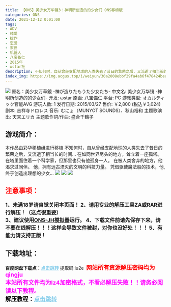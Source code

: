 ```yaml
---
title: 【ONS】美少女万华镜3：神明所创造的的少女们 ONS移植版
categories: ONS
date: 2021-12-12 0:01:00
tags:
- ADV
- 纯爱
- 拔作
- 恋爱
- 末世
- 机器人
- 八宝备仁
- 2015年
- ωstar社
description: 不知何时，自从曾经支配地球的人类失去了昔日的繁荣之后，又流逝了相当长的时间...在如同世界尽头的地方，耸立着一座孤塔。在塔里面住着一个科学家，但那里也只有他孤身一人。在被人类舍弃的地方，他渴求过同伴。他，拥有远古湮灭的文明的科技力量。凭借驱使魔法般的技术，他,终于创造出理想的少女。
index_img: https://img.acgus.top/i/weiyun/30a2008ebbf29fa4ab6f478424bea91d175e2ad0a7052920a6817dc8377f64154cd4df369b180f06f5b2e68d793cbdb0.webp
---
```

![](https://img.acgus.top/i/weiyun/30a2008ebbf29fa4ab6f478424bea91d175e2ad0a7052920a6817dc8377f64154cd4df369b180f06f5b2e68d793cbdb0.webp)
原名：美少女万華鏡 -神が造りたもうた少女たち-
中文名: 美少女万华镜 -神明所创造的的少女们-
开发: ωstar
原画: 八宝備仁
平台: PC
游戏类型: オカルティック官能AVG
游玩人数: 1
发行日期: 2015/03/27
售价: ￥2,800 (税込￥3,024)
剧本: 吉祥寺ドロレス
音乐: むにょ（MUNYOT SOUNDS）、秋山裕和
主题歌演出: 天宮エリカ
主题歌作詞/作曲: 盛合千鶴子

## 游戏简介：
本作品由彩华移植组进行移植
不知何时，自从曾经支配地球的人类失去了昔日的繁荣之后，又流逝了相当长的时间…
在如同世界尽头的地方，耸立着一座孤塔。在塔里面住着一个科学家，但那里也只有他孤身一人。
在被人类舍弃的地方，他渴求过同伴。
他，拥有远古湮灭的文明的科技力量。
凭借驱使魔法般的技术，他,终于创造出理想的少女…
![](https://img.acgus.top/i/weiyun/30a2008ebbf29fa4ab6f478424bea91d175e2ad0a7052920a6817dc8377f64154cd4df369b180f06f5b2e68d793cbdb0.webp)
![](https://tva3.sinaimg.cn/large/006yt1Omgy1gg3d40ko4vj30yz0jmx6p.webp)
![](https://tva2.sinaimg.cn/large/006yt1Omgy1fiigpxx4yjj30sg0gn1kx.webp)





## <font color=#FF0000 >注意事项：</font>
<font size=3><b>1、未满18岁请自觉关闭本页面！
2、请用专业的解压工具ZA或RAR进行解压！（这点很重要）           
3、建议使用[ONS-JH模拟器](https://wwi.lanzoui.com/imwAbsndlch)运行。
4、下载文件前请先保存下来，请不要在线解压！！！这样会导致文件被封，对你也没好处！！！
5、有能力请支持正版！</b></font>

## 下载地址：
<b>百度网盘下载点：</b><a href="https://pan.baidu.com/s/1Do4KjZIM7x_xh8UGo3aJ4A?pwd=iu2e" style="color: #87CEEB;"><b>点击跳转</b></a> 提取码:iu2e
<a style="padding: 0" href="https://post.qingju.org/AD/"><img style="max-width:100%" src="https://img.acgus.top/i/2024/07/478f689b8021d8d499ab43d21acf137a.gif" alt=""></a>
<b><font color=#FF0000 size=4>网站所有资源解压密码均为</b></font><b><font color=#FF00FF size=4>qingju</font><font color=#FF0000 ></font></b><br><b><font color=#FF00FF size=4>本站所有文件均为lz4加密格式，不看必解压失败！！请务必阅读以下教程。</b></font><br><b><font color=#000 size=4>解压教程：</b><a href="https://post.qingju.org/tutorial/000/" style="color: #87CEEB;"><b>点击跳转</b></a>